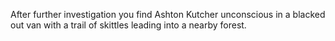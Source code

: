 After further investigation you find Ashton Kutcher unconscious in a blacked out van
with a trail of skittles leading into a nearby forest.
